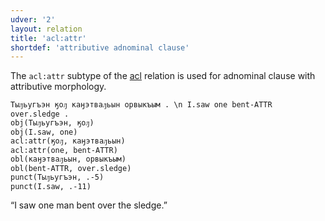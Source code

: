 ```yaml
---
udver: '2'
layout: relation
title: 'acl:attr'
shortdef: 'attributive adnominal clause'
---
```


The `acl:attr` subtype of the [acl]() relation is used for adnominal clause with attributive morphology.

~~~ sdparse
Тыԓьугъэн ӄоԓ каӈэтваԓьын орвыкъым . \n I.saw one bent-ATTR over.sledge .
obj(Тыԓьугъэн, ӄоԓ)
obj(I.saw, one)
acl:attr(ӄоԓ, каӈэтваԓьын)
acl:attr(one, bent-ATTR)
obl(каӈэтваԓьын, орвыкъым)
obl(bent-ATTR, over.sledge)
punct(Тыԓьугъэн, .-5)
punct(I.saw, .-11)
~~~

“I saw one man bent over the sledge.”
<!-- Interlanguage links updated Pá kvě 14 11:08:44 CEST 2021 -->
